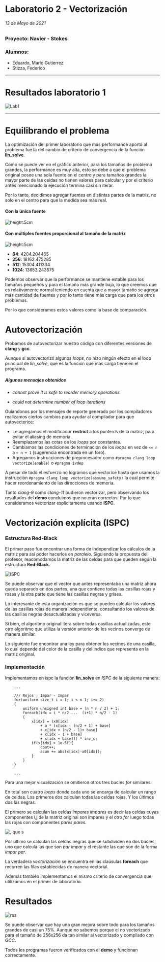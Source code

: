 # Laboratorio 2 - Vectorización

###### 13 de Mayo de 2021

### Proyecto: Navier - Stokes

### Alumnos:
- Eduardo, Mario Gutierrez
- Stizza, Federico
  
---

# Resultados laboratorio 1

![Lab1](./lab1.jpeg)

---

# Equilibrando el problema

La optimización del primer laboratorio que más performance aportó al problema fue la del cambio de criterio de convergencia de la función **lin_solve**. 

Como se puede ver en el gráfico anterior, para los tamaños de problema grandes, la performance es muy alta, esto se debe a que el problema original posee una sola fuente en el centro  y para tamaños grandes la mayor parte de las celdas no tienen valores para calcular y por el criterio antes mencionado la ejecución termina casi sin iterar.

Por lo tanto, decidimos agregar fuentes en distintas partes de la matriz, no solo en el centro para que la medida sea más real.

#### Con la única fuente
![height:5cm](./viejo.png)
#### Con múltiples fuentes proporcional al tamaño de la matriz

![height:5cm](./nuevo.png)

* **64**: 4204.204465
* **256**: 18162.475285
* **512**: 15304.411334
* **1024**: 13653.243575

Podemos observar que la performance se mantiene estable para los tamaños pequeños y para el tamaño más grande baja, lo que creemos que es relativamente normal teniendo en cuenta que a mayor tamaño se agrega más cantidad de fuentes y por lo tanto tiene más carga que para los otros problemas.

Por lo que consideramos estos valores como la base de comparación.

# Autovectorización

Probamos de autovectorizar nuestro código con diferentes versiones de **clang** y **gcc**.

Aunque si autovectorizó algunos *loops*, no hizo ningún efecto en el loop principal de *lin_solve*, que es la función que más carga tiene en el programa.

##### Algunos mensajes obtenidos

* *cannot prove it is safe to reorder memory operations.*

* *could not determine number of loop iterations*

Guíandonos por los mensajes de reporte generado por los compiladores realizamos ciertos cambios para ayudar al compilador para que autovectorice:

- Le agregamos el modificador **restrict** a los punteros de la matriz, para evitar el aliasing de memoria.
- Reemplazamos las cotas de los *loops* por constantes.
- Cambiamos las condiciones de terminación de los *loops* en vez de ```<= n ``` a ``` < n + 1 ``` (sugerencia encontrada en un foro).
- Agregamos instrucciones de preprocesador como ```#pragma clang loop vectorize(enable)``` o ```#pragma ivdep```

A pesar de todo el esfuerzo no logramos que vectorice hasta que usamos la instrucción ```#pragma clang loop vectorize(assume_safety)``` la cual permite hacer reordenamiento de las direcciones de memoria.

Tanto *clang-9* como *clang-11* pudieron vectorizar, pero observando los resultados del **demo** concluimos que no eran correctos. Por lo que consideramos vectorizar explícitamente usando **ISPC**.

# Vectorización explícita (ISPC) 

### Estructura Red-Black

El primer paso fue encontrar una forma de independizar los cálculos de la mátriz para así poder hacerlos en *paralelo*. Siguiendo la propuesta del profesor, reacomodamos la mátriz de las celdas para que queden según la estructura **Red-Black**.

![ISPC](./redblack.png)

Se puede observar que el vector que antes representaba una matriz ahora queda separado en dos partes, una que contiene todas las casillas rojas y rosas y la otra parte que tiene las casillas negras y grises. 

Lo interesante de esta organización es que se pueden calcular los valores de las casillas rojas de manera independiente, consultando los valores de las casillas negras desactualizadas y viceversa.

Si bien, el algoritmo original itera sobre todas casillas actualizadas, este otro algoritmo que utiliza la versión anterior de los vecinos converge de manera similar.

Lo siguiente fue encontrar una ley para obtener los vecinos de una casilla, lo cual depende del color de la casilla y del indice que representa en la matriz original.

### Implementación

Implementamos en ispc la función **lin_solve** en *ISPC* de la siguiente manera:

```
    ...

    /// Rojos ; Impar - Impar
    for(uniform size_t i = 1; i < n-1; i+= 2)
    {
        uniform unsigned int base = (n * n / 2) + 1;
        foreach(idx = i * n/2 ...  (i+1) * n/2 - 1) 
        {
            x[idx] = (x0[idx] 
                + a * (x[idx - (n/2 + 1) + base]
                + x[idx + (n/2 - 1)+ base]
                + x[idx - 1 + base]
                + x[idx + base])) * inv_c;
            if(x[idx] > 1e-5f){
                cont++;         
                acum += abs(x[idx]-x0[idx]);
            }
        }
    }
    
    ...
```

Para una mejor visualización se omitieron otros tres bucles *for* similares.

En total son cuatro *loops* donde cada uno se encarga de calcular un rango de celdas. Los primeros dos calculan todas las celdas rojas. Y los últimos dos las negras.

El primero se calculan las celdas *impares impares* es decir las celdas cuyas componentes i,j de la matriz original son impares y el otro *for* luego todas las rojas con componentes *pares pares*. 

![, que s](./redblack2.png)

Por último se calculan las celdas negras que se subdividen en dos bucles, uno que calcula las que son *par impar* y el restante las que son de la forma *impar par*.

La verdadera *vectorización* se encuentra en las claúsulas **foreach** que recorren las filas establecidas de manera vectorial.

Además también implementamos el mismo criterio de convergencia que utilizamos en el primer de laboratorio.

# Resultados

![res](./resultados.jpeg)

Se puede observar que hay una gran mejora sobre todo para los tamaños grandes de casi un 75%. Aunque no sabemos porque el no vectorizado para el tamaño de 256x256 da tan similar al vectorizado y compilado con *GCC*.

Todos los programas fueron verificados con el **demo** y funcionan correctamente.